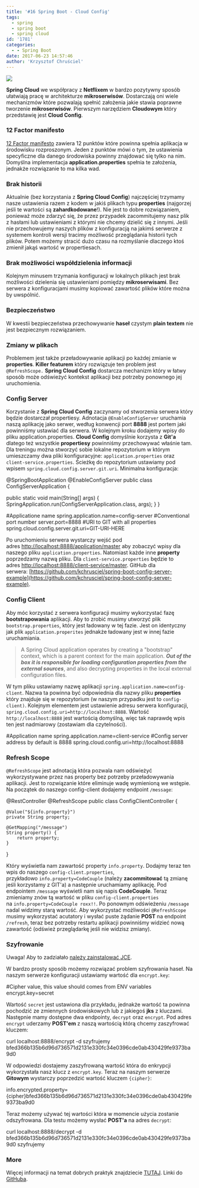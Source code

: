 ```yaml
---
title: '#16 Spring Boot - Cloud Config'
tags:
  - spring
  - spring boot
  - spring cloud
id: '1781'
categories:
  - - Spring Boot
date: 2017-06-23 14:57:46
author: 'Krzysztof Chruściel'
---
```


[![](http://codecouple.pl/wp-content/uploads/2017/02/springBootArt.png)](http://codecouple.pl/wp-content/uploads/2017/02/springBootArt.png)

**Spring Cloud** we współpracy z **Netflixem** w bardzo pozytywny sposób ułatwiają pracę w architekturze **mikroserwisów**. Dostarczają oni wiele mechanizmów które pozwalają spełnić założenia jakie stawia poprawne tworzenie **mikroserwisów**. Pierwszym narzędziem **Cloudowym** który przedstawię jest **Cloud Config**.
<!-- more -->
### 12 Factor manifesto

[12 Factor manifesto](https://12factor.net/pl/) zawiera 12 punktów które powinna spełnia aplikacja w środowisku rozproszonym. Jeden z punktów mówi o tym, że ustawienia specyficzne dla danego środowiska powinny znajdować się tylko na nim. Domyślna implementacja **application.properties** spełnia te założenia, jednakże rozwiązanie to ma kilka wad.

### Brak historii

Aktualnie (bez korzystania z **Spring Cloud Config**) najczęściej trzymamy nasze ustawienia razem z kodem w jakiś plikach typu **properties** (najgorzej jeśli te wartości są **zahardkodowane**!). Nie jest to dobre rozwiązaniem, ponieważ może zdarzyć się, że przez przypadek zacommitujemy nasz plik z hasłami lub ustawieniami z którymi nie chcemy dzielić się z innymi. Jeśli nie przechowujemy naszych plików z konfiguracją na jakimś serwerze z systemem kontroli wersji tracimy możliwość przeglądania historii tych plików. Potem możemy stracić dużo czasu na rozmyślanie dlaczego ktoś zmienił jakąś wartość w propertiesach.

### Brak możliwości współdzielenia informacji

Kolejnym minusem trzymania konfiguracji w lokalnych plikach jest brak możliwości dzielenia się ustawieniami pomiędzy **mikroserwisami**. Bez serwera z konfiguracjami musimy kopiować zawartość plików które można by uwspólnić.

### Bezpieczeństwo

W kwestii bezpieczeństwa przechowywanie **haseł** czystym **plain textem** nie jest bezpiecznym rozwiązaniem.

### Zmiany w plikach

Problemem jest także przeładowywanie aplikacji po każdej zmianie w **properties**. **Killer featurem** który rozwiązuje ten problem jest `@RefreshScope.` **Spring Cloud Config** dostarcza mechanizm który w łatwy sposób może odświeżyć kontekst aplikacji bez potrzeby ponownego jej uruchomienia.

### Config Server

Korzystanie z **Spring Cloud Config** zaczynamy od stworzenia serwera który będzie dostarczał propertiesy. Adnotacja `@EnableConfigServer` uruchamia naszą aplikację jako serwer, według konwencji port **8888** jest portem jaki powinniśmy ustawiać dla serwera. W kolejnym kroku dodajemy wpisy do pliku application.properties. **Cloud Config** domyślnie korzysta z **Git'a** dlatego też wszystkie **propertiesy** powinniśmy przechowywać właśnie tam. Dla treningu można stworzyć sobie lokalne repozytorium w którym umieszczamy dwa pliki konfiguracyjne: `application.properties` oraz `client-service.properties`. Ścieżkę do repozytorium ustawiamy pod wpisem `spring.cloud.config.server.git.uri`. Minimalna konfiguracja:

@SpringBootApplication
@EnableConfigServer
public class ConfigServerApplication {

   public static void main(String\[\] args) {
      SpringApplication.run(ConfigServerApplication.class, args);
   }
}

#Applicatione name
spring.application.name=config-server
#Conventional port number
server.port=8888
#URI to GIT with all properties
spring.cloud.config.server.git.uri=GIT-URI-HERE

Po uruchomieniu serwera wystarczy wejść pod adres [http://localhost:8888/application/master](http://localhost:8888/application/master) aby zobaczyć wpisy dla naszego pliku `application.properties`. Natomiast każde inne **property** poprzedzamy nazwą pliku. Dla `client-service.properties` będzie to adres [http://localhost:8888/client-service/master](http://localhost:8888/client-service/master). GitHub dla serwera: [https://github.com/kchrusciel/spring-boot-config-server-example](https://github.com/kchrusciel/spring-boot-config-server-example).

### Config Client

Aby móc korzystać z serwera konfiguracji musimy wykorzystać fazę **bootstrapowania** aplikacji. Aby to zrobić musimy utworzyć plik `bootstrap.properties`, który jest ładowany w tej fazie. Jest on identyczny jak plik `application.properites` jednakże ładowany jest w innej fazie uruchamiania.

> A Spring Cloud application operates by creating a "bootstrap" context, which is a parent context for the main application. **_Out of the box it is responsible for loading configuration properties from the external sources_**, and also decrypting properties in the local external configuration files.

W tym pliku ustawiamy nazwę aplikacji `spring.application.name=config-client`. Nazwa ta powinna być odpowiednia dla nazwy pliku **properties** który znajduje się w repozytorium (w naszym przypadku jest to `config-client)`. Kolejnym elementem jest ustawienie adresu serwera konfiguracji, `spring.cloud.config.uri=http://localhost:8888`. Wartość `http://localhost:8888` jest wartością domyślną, więc tak naprawdę wpis ten jest nadmiarowy (zostawiam dla czytelności).

#Application name
spring.application.name=client-service
#Config server address by default is 8888
spring.cloud.config.uri=http://localhost:8888

### Refresh Scope

`@RefreshScope` jest adnotacją która pozwala nam odświeżyć wykorzystywane przez nas property bez potrzeby przeładowywania aplikacji. Jest to rozwiązanie które eliminuje wadę wymienioną we wstępie. Na początek do naszego config-client dodajemy endpoint `/message`:

@RestController
@RefreshScope
public class ConfigClientController {

    @Value("${info.property}")
    private String property;

    @GetMapping("/message")
    String property() {
        return property;
    }

}

Który wyświetla nam zawartość property `info.property`. Dodajmy teraz ten wpis do naszego `config-client.properties`, przykładowo `info.property=CodeCouple` (należy **zacommitować** tą zmianę jeśli korzystamy z GIT'a) a następnie uruchamiamy aplikację. Pod endpointem `/message` wyświetli nam się napis **CodeCouple**. Teraz zmieniamy znów tą wartość w pliku `config-client.properties` na `info.property=CodeCouple roxx!!`. Po ponownym odświeżeniu `/message` nadal widzimy starą wartość. Aby wykorzystać możliwości `@RefreshScope` musimy wykorzystać acutatory i wysłać puste żądanie **POST** na endpoint `/refresh`, teraz bez potrzeby restartu aplikacji powinniśmy widzieć nową zawartość (odśwież przeglądarkę jeśli nie widzisz zmiany).

### Szyfrowanie

Uwaga! Aby to zadziałało [należy zainstalować JCE](http://www.oracle.com/technetwork/java/javase/downloads/jce8-download-2133166.html).

W bardzo prosty sposób możemy rozwiązać problem szyfrowania haseł. Na naszym serwerze konfiguracji ustawiamy wartość dla `encrypt.key`:

#Cipher value, this value should comes from ENV variables
encrypt.key=secret

Wartość `secret` jest ustawiona dla przykładu, jednakże wartość ta powinna pochodzić ze zmiennych środowiskowych lub z jakiegoś **jks** z kluczami. Następnie mamy dostępne dwa endpointy, `decrypt` oraz `encrypt`. Pod adres `encrypt` uderzamy **POST'em** z naszą wartością którą chcemy zaszyfrować kluczem:

curl localhost:8888/encrypt -d szyfrujemy
bfed366b135b6d96d736571d2131e330fc34e0396cde0ab430429fe9373ba9d0

W odpowiedzi dostajemy zaszyfrowaną wartość która do enkrypcji wykorzystała nasz klucz z `encrypt.key`. Teraz na naszym serwerze **Gitowym** wystarczy poprzedzić wartość kluczem `{cipher}`:

info.encrypted.property={cipher}bfed366b135b6d96d736571d2131e330fc34e0396cde0ab430429fe9373ba9d0

Teraz możemy używać tej wartości która w momencie użycia zostanie odszyfrowana. Dla testu możemy wysłać **POST'a** na adres `decrypt`:

curl localhost:8888/decrypt -d bfed366b135b6d96d736571d2131e330fc34e0396cde0ab430429fe9373ba9d0
szyfrujemy

### More

Więcej informacji na temat dobrych praktyk znajdziecie [TUTAJ](https://12factor.net/pl/config). Linki do [GitHuba](https://github.com/kchrusciel/Spring-Boot-Examples/tree/master/spring-boot-config-example).